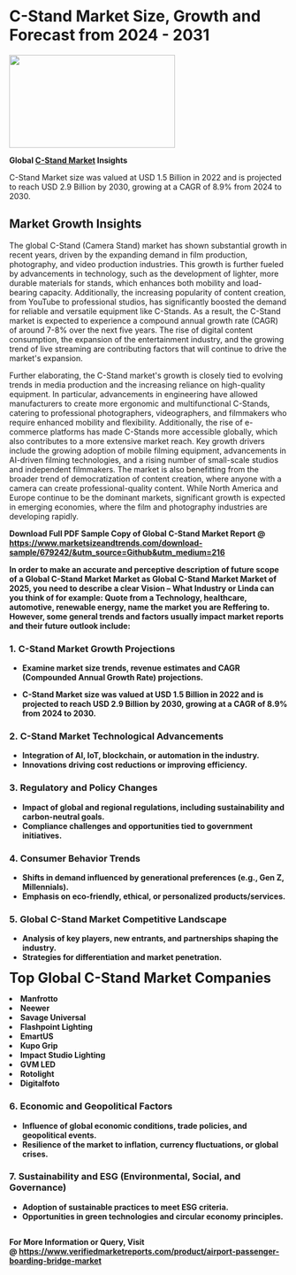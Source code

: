 <H1>C-Stand Market Size, Growth and Forecast from 2024 - 2031</H1><img class="aligncenter size-medium wp-image-584254" src="https://thirdeyenews.in/wp-content/uploads/2024/09/Global-Market-Research-300x168.jpeg" alt="" width="300" height="168" /><p><strong>Global&nbsp;<a href="https://www.marketsizeandtrends.com/download-sample/679242/&amp;utm_source=Github&utm_medium=216">C-Stand Market</a> Insights</strong></p><p>C-Stand Market size was valued at USD 1.5 Billion in 2022 and is projected to reach USD 2.9 Billion by 2030, growing at a CAGR of 8.9% from 2024 to 2030.</p><p><h2>Market Growth Insights</h2> <p>The global C-Stand (Camera Stand) market has shown substantial growth in recent years, driven by the expanding demand in film production, photography, and video production industries. This growth is further fueled by advancements in technology, such as the development of lighter, more durable materials for stands, which enhances both mobility and load-bearing capacity. Additionally, the increasing popularity of content creation, from YouTube to professional studios, has significantly boosted the demand for reliable and versatile equipment like C-Stands. As a result, the C-Stand market is expected to experience a compound annual growth rate (CAGR) of around 7-8% over the next five years. The rise of digital content consumption, the expansion of the entertainment industry, and the growing trend of live streaming are contributing factors that will continue to drive the market's expansion.</p> <p><strong></strong></p> <p>Further elaborating, the C-Stand market's growth is closely tied to evolving trends in media production and the increasing reliance on high-quality equipment. In particular, advancements in engineering have allowed manufacturers to create more ergonomic and multifunctional C-Stands, catering to professional photographers, videographers, and filmmakers who require enhanced mobility and flexibility. Additionally, the rise of e-commerce platforms has made C-Stands more accessible globally, which also contributes to a more extensive market reach. Key growth drivers include the growing adoption of mobile filming equipment, advancements in AI-driven filming technologies, and a rising number of small-scale studios and independent filmmakers. The market is also benefitting from the broader trend of democratization of content creation, where anyone with a camera can create professional-quality content. While North America and Europe continue to be the dominant markets, significant growth is expected in emerging economies, where the film and photography industries are developing rapidly.</p> <p><strong></p><p><span class=""><strong>Download Full PDF Sample Copy of Global C-Stand Market Report</strong> @ <a href="https://www.marketsizeandtrends.com/download-sample/679242/&amp;utm_source=Github&utm_medium=216" target="_blank">https://www.marketsizeandtrends.com/download-sample/679242/&amp;utm_source=Github&utm_medium=216</a></span></p><p>In order to make an accurate and perceptive description of future scope of a Global&nbsp;C-Stand Market Market as Global&nbsp;C-Stand Market Market of 2025, you need to describe a clear Vision &ndash; What Industry or Linda can you think of for example: Quote from a Technology, healthcare, automotive, renewable energy, name the market you are Reffering to. However, some general trends and factors usually impact market reports and their future outlook include:</p><h3>1.&nbsp;<strong>C-Stand Market Growth Projections</strong></h3><ul><li>Examine market size trends, revenue estimates and CAGR (Compounded Annual Growth Rate) projections.</li><li><p>C-Stand Market size was valued at USD 1.5 Billion in 2022 and is projected to reach USD 2.9 Billion by 2030, growing at a CAGR of 8.9% from 2024 to 2030.</p></li></ul><h3>2.&nbsp;<strong>C-Stand Market Technological Advancements</strong></h3><ul><li>Integration of AI, IoT, blockchain, or automation in the industry.</li><li>Innovations driving cost reductions or improving efficiency.</li></ul><h3>3.&nbsp;<strong>Regulatory and Policy Changes</strong></h3><ul><li>Impact of global and regional regulations, including sustainability and carbon-neutral goals.</li><li>Compliance challenges and opportunities tied to government initiatives.</li></ul><h3>4.&nbsp;<strong>Consumer Behavior Trends</strong></h3><ul><li>Shifts in demand influenced by generational preferences (e.g., Gen Z, Millennials).</li><li>Emphasis on eco-friendly, ethical, or personalized products/services.</li></ul><h3>5.&nbsp;<strong>Global C-Stand Market Competitive Landscape</strong></h3><ul><li>Analysis of key players, new entrants, and partnerships shaping the industry.</li><li>Strategies for differentiation and market penetration.</li></ul><p data-pm-slice="1 1 []"><span style="color: inherit; font-family: inherit; font-size: 25px;">Top Global C-Stand Market Companies</span></p><div class="" data-test-id=""><p><li>Manfrotto</li><li> Neewer</li><li> Savage Universal</li><li> Flashpoint Lighting</li><li> EmartUS</li><li> Kupo Grip</li><li> Impact Studio Lighting</li><li> GVM LED</li><li> Rotolight</li><li> Digitalfoto</li></p></div><h3>6.&nbsp;<strong>Economic and Geopolitical Factors</strong></h3><ul><li>Influence of global economic conditions, trade policies, and geopolitical events.</li><li>Resilience of the market to inflation, currency fluctuations, or global crises.</li></ul><h3>7.&nbsp;<strong>Sustainability and ESG (Environmental, Social, and Governance)</strong></h3><ul><li>Adoption of sustainable practices to meet ESG criteria.</li><li>Opportunities in green technologies and circular economy principles.</li></ul><h2><strong style="font-size: 14px;">For More Information or Query, Visit @&nbsp;</strong><a style="background-color: #ffffff; font-size: 14px;" href="https://www.marketsizeandtrends.com/report/c-stand-market/" target="_blank">https://www.verifiedmarketreports.com/product/airport-passenger-boarding-bridge-market</a></h2>
